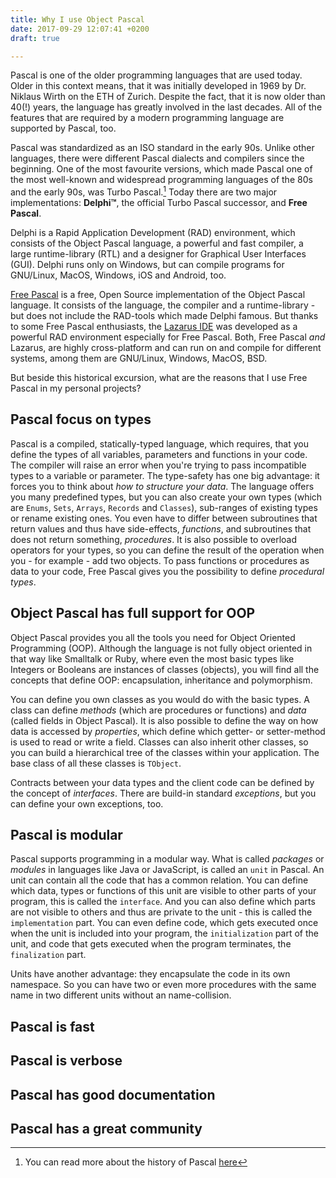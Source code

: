```yaml
---
title: Why I use Object Pascal
date: 2017-09-29 12:07:41 +0200
draft: true

---
```

Pascal is one of the older programming languages that are used today. Older in this context means, that it was initially developed in 1969 by Dr. Niklaus Wirth on the ETH of Zurich. Despite the fact, that it is now older than 40(!) years, the language has greatly involved in the last decades. All of the features that are required by a modern programming language are supported by Pascal, too.<!--more-->

Pascal was standardized as an ISO standard in the early 90s. Unlike other languages, there were different Pascal dialects and compilers since the beginning. One of the most favourite versions, which made Pascal one of the most well-known and widespread programming languages of the 80s and the early 90s, was Turbo Pascal.[^1] Today there are two major implementations: **Delphi™**, the official Turbo Pascal successor, and **Free Pascal**.

Delphi is a Rapid Application Development (RAD) environment, which consists of the Object Pascal language, a powerful and fast compiler, a large runtime-library (RTL) and a designer for Graphical User Interfaces (GUI). Delphi runs only on Windows, but can compile programs for GNU/Linux, MacOS, Windows, iOS and Android, too.

[Free Pascal](http://www.freepascal.org) is a free, Open Source implementation of the Object Pascal language. It consists of the language, the compiler and a runtime-library - but does not include the RAD-tools which made Delphi famous. But thanks to some Free Pascal enthusiasts, the [Lazarus IDE](http://www.lazarus-ide.org) was developed as a powerful RAD environment especially for Free Pascal. Both, Free Pascal *and* Lazarus, are highly cross-platform and can run on and compile for different systems, among them are GNU/Linux, Windows, MacOS, BSD.

But beside this historical excursion, what are the reasons that I use Free Pascal in my personal projects?

## Pascal focus on types

Pascal is a compiled, statically-typed language, which requires, that you define the types of all variables, parameters and functions in your code. The compiler will raise an error when you're trying to pass incompatible types to a variable or parameter. The type-safety has one big advantage: it forces you to think about *how to structure your data*. The language offers you many predefined types, but you can also create your own types (which are `Enums`, `Sets`, `Arrays`, `Records` and `Classes`), sub-ranges of existing types or rename existing ones. You even have to differ between subroutines that return values and thus have side-effects, *functions*, and subroutines that does not return something, *procedures*.  It is also possible to overload operators for your types, so you can define the result of the operation when you - for example - add two objects. To pass functions or procedures as data to your code, Free Pascal gives you the possibility to define *procedural types*.

## Object Pascal has full support for OOP

Object Pascal provides you all the tools you need for Object Oriented Programming (OOP). Although the language is not fully object oriented in that way like Smalltalk or Ruby, where even the most basic types like Integers or Booleans are instances of classes (objects), you will find all the concepts that define OOP: encapsulation, inheritance and polymorphism.

You can define you own classes as you would do with the basic types. A class can define *methods* (which are procedures or functions) and *data* (called fields in Object Pascal). It is also possible to define the way on how data is accessed by *properties*, which define which getter- or setter-method is used to read or write a field. Classes can also inherit other classes, so you can build a hierarchical tree of the classes within your application. The base class of all these classes is `TObject`.

Contracts between your data types and the client code can be defined by the concept of *interfaces*. There are build-in standard *exceptions*, but you can define your own exceptions, too.

## Pascal is modular

Pascal supports programming in a modular way. What is called *packages* or *modules* in languages like Java or JavaScript, is called an `unit` in Pascal. An unit can contain all the code that has a common relation. You can define which data, types or functions of this unit are visible to other parts of your program, this is called the `interface`. And you can also define which parts are not visible to others and thus are private to the unit - this is called the `implementation` part. You can even define code, which gets executed once when the unit is included into your program, the `initialization` part of the unit, and code that gets executed when the program terminates, the `finalization` part.

Units have another advantage: they encapsulate the code in its own namespace. So you can have two or even more procedures with the same name in two different units without an name-collision.

## Pascal is fast

## Pascal is verbose

## Pascal has good documentation

## Pascal has a great community

[^1]: You can read more about the history of Pascal [here](http://wiki.freepascal.org/Object_Pascal_History)